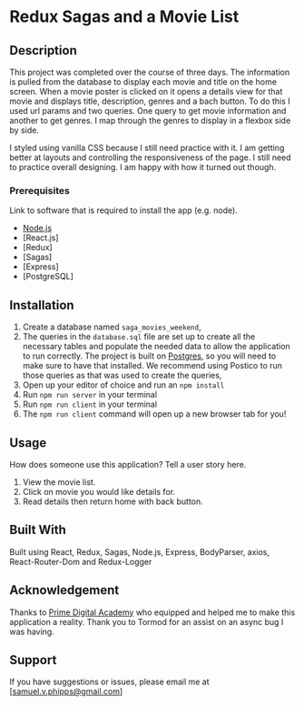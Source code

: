 #  Redux Sagas and a Movie List

## Description

This project was completed over the course of three days. The information is pulled from the database to display each movie and title on the home screen. When a movie poster is clicked on it opens a details view for that movie and displays title, description, genres and a bach button. To do this I used url params and two queries. One query to get movie information and another to get genres. I map through the genres to display in a flexbox side by side.

I styled using vanilla CSS because I still need practice with it. I am getting better at layouts and controlling the responsiveness of the page. I still need to practice overall designing. I am happy with how it turned out though.

### Prerequisites

Link to software that is required to install the app (e.g. node).

- [Node.js](https://nodejs.org/en/)
- [React.js]
- [Redux]
- [Sagas]
- [Express]
- [PostgreSQL]

## Installation

1. Create a database named `saga_movies_weekend`,
2. The queries in the `database.sql` file are set up to create all the necessary tables and populate the needed data to allow the application to run correctly. The project is built on [Postgres](https://www.postgresql.org/download/), so you will need to make sure to have that installed. We recommend using Postico to run those queries as that was used to create the queries, 
3. Open up your editor of choice and run an `npm install`
4. Run `npm run server` in your terminal
5. Run `npm run client` in your terminal
6. The `npm run client` command will open up a new browser tab for you!

## Usage
How does someone use this application? Tell a user story here.

1. View the movie list.
2. Click on movie you would like details for.
3. Read details then return home with back button.


## Built With

Built using React, Redux, Sagas, Node.js, Express, BodyParser, axios, React-Router-Dom and Redux-Logger


## Acknowledgement
Thanks to [Prime Digital Academy](www.primeacademy.io) who equipped and helped me to make this application a reality. Thank you to Tormod for an assist on an async bug I was having.

## Support
If you have suggestions or issues, please email me at [samuel.v.phipps@gmail.com]